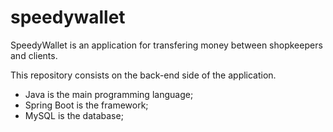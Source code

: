# speedywallet

SpeedyWallet is an application for transfering money between shopkeepers and clients.

This repository consists on the back-end side of the application.
- Java is the main programming language;
- Spring Boot is the framework;
- MySQL is the database;
